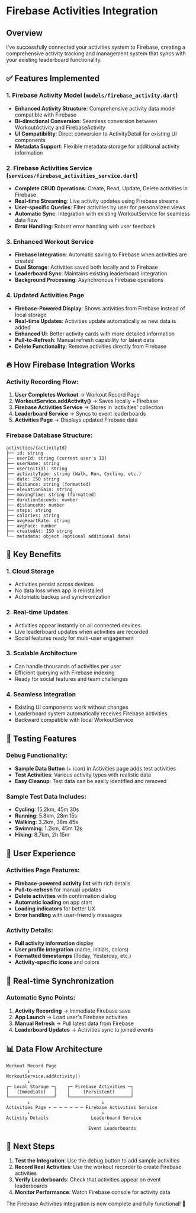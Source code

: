 # Firebase Activities Integration

## Overview
I've successfully connected your activities system to Firebase, creating a comprehensive activity tracking and management system that syncs with your existing leaderboard functionality.

## ✅ Features Implemented

### 1. Firebase Activity Model (`models/firebase_activity.dart`)
- **Enhanced Activity Structure**: Comprehensive activity data model compatible with Firebase
- **Bi-directional Conversion**: Seamless conversion between WorkoutActivity and FirebaseActivity
- **UI Compatibility**: Direct conversion to ActivityDetail for existing UI components
- **Metadata Support**: Flexible metadata storage for additional activity information

### 2. Firebase Activities Service (`services/firebase_activities_service.dart`)
- **Complete CRUD Operations**: Create, Read, Update, Delete activities in Firebase
- **Real-time Streaming**: Live activity updates using Firebase streams
- **User-specific Queries**: Filter activities by user for personalized views
- **Automatic Sync**: Integration with existing WorkoutService for seamless data flow
- **Error Handling**: Robust error handling with user feedback

### 3. Enhanced Workout Service
- **Firebase Integration**: Automatic saving to Firebase when activities are created
- **Dual Storage**: Activities saved both locally and to Firebase
- **Leaderboard Sync**: Maintains existing leaderboard integration
- **Background Processing**: Asynchronous Firebase operations

### 4. Updated Activities Page
- **Firebase-Powered Display**: Shows activities from Firebase instead of local storage
- **Real-time Updates**: Activities update automatically as new data is added
- **Enhanced UI**: Better activity cards with more detailed information
- **Pull-to-Refresh**: Manual refresh capability for latest data
- **Delete Functionality**: Remove activities directly from Firebase

## 🔥 How Firebase Integration Works

### Activity Recording Flow:
1. **User Completes Workout** → Workout Record Page
2. **WorkoutService.addActivity()** → Saves locally + Firebase
3. **Firebase Activities Service** → Stores in 'activities' collection
4. **Leaderboard Service** → Syncs to event leaderboards
5. **Activities Page** → Displays updated Firebase data

### Firebase Database Structure:
```
activities/{activityId}
├── id: string
├── userId: string (current user's ID)
├── userName: string
├── userInitial: string
├── activityType: string (Walk, Run, Cycling, etc.)
├── date: ISO string
├── distance: string (formatted)
├── elevationGain: string
├── movingTime: string (formatted)
├── durationSeconds: number
├── distanceKm: number
├── steps: string
├── calories: string
├── avgHeartRate: string
├── avgPace: number
├── createdAt: ISO string
└── metadata: object (optional additional data)
```

## 🚀 Key Benefits

### 1. **Cloud Storage**
- Activities persist across devices
- No data loss when app is reinstalled
- Automatic backup and synchronization

### 2. **Real-time Updates**
- Activities appear instantly on all connected devices
- Live leaderboard updates when activities are recorded
- Social features ready for multi-user engagement

### 3. **Scalable Architecture**
- Can handle thousands of activities per user
- Efficient querying with Firebase indexing
- Ready for social features and team challenges

### 4. **Seamless Integration**
- Existing UI components work without changes
- Leaderboard system automatically receives Firebase activities
- Backward compatible with local WorkoutService

## 🧪 Testing Features

### Debug Functionality:
- **Sample Data Button** (+ icon) in Activities page adds test activities
- **Test Activities**: Various activity types with realistic data
- **Easy Cleanup**: Test data can be easily identified and removed

### Sample Test Data Includes:
- **Cycling**: 15.2km, 45m 30s
- **Running**: 5.8km, 28m 15s  
- **Walking**: 3.2km, 38m 45s
- **Swimming**: 1.2km, 45m 12s
- **Hiking**: 8.7km, 2h 15m

## 📱 User Experience

### Activities Page Features:
- **Firebase-powered activity list** with rich details
- **Pull-to-refresh** for manual updates
- **Delete activities** with confirmation dialog
- **Automatic loading** on app start
- **Loading indicators** for better UX
- **Error handling** with user-friendly messages

### Activity Details:
- **Full activity information** display
- **User profile integration** (name, initials, colors)
- **Formatted timestamps** (Today, Yesterday, etc.)
- **Activity-specific icons** and colors

## 🔄 Real-time Synchronization

### Automatic Sync Points:
1. **Activity Recording** → Immediate Firebase save
2. **App Launch** → Load user's Firebase activities
3. **Manual Refresh** → Pull latest data from Firebase
4. **Leaderboard Updates** → Activities sync to joined events

## 📊 Data Flow Architecture

```
Workout Record Page
        ↓
WorkoutService.addActivity()
        ↓
┌─ Local Storage ─┐    ┌─ Firebase Activities ─┐
│   (Immediate)   │    │     (Persistent)      │
└─────────────────┘    └───────────────────────┘
        ↓                           ↓
Activities Page ← ─ ─ ─ ─ ─ ─ Firebase Activities Service
        ↓                           ↓
Activity Details                Leaderboard Service
                                      ↓
                               Event Leaderboards
```

## 🎯 Next Steps

1. **Test the Integration**: Use the debug button to add sample activities
2. **Record Real Activities**: Use the workout recorder to create Firebase activities
3. **Verify Leaderboards**: Check that activities appear on event leaderboards
4. **Monitor Performance**: Watch Firebase console for activity data

The Firebase Activities integration is now complete and fully functional! 🚀
